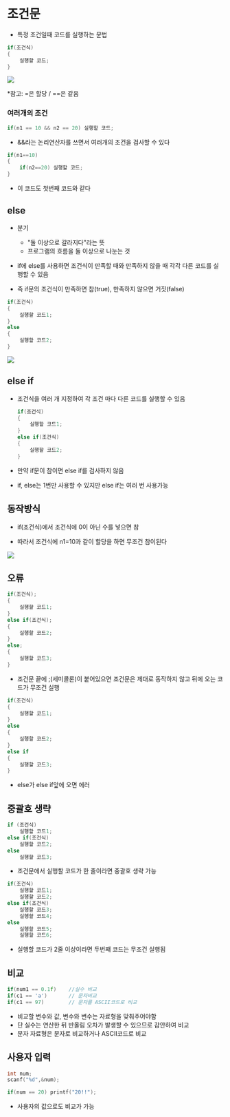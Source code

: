 # 조건문
- 특정 조건일때 코드를 실행하는 문법

```c
if(조건식)
{
    실행할 코드;
}
```

![](https://dojang.io/pluginfile.php/168/mod_page/content/21/unit17-1.png)

*참고: =은 할당	/ 	==은 같음

### 여러개의 조건

```c
if(n1 == 10 && n2 == 20) 실행할 코드; 
```

- &&라는 논리연산자를 쓰면서 여러개의 조건을 검사할 수 있다

```c
if(n1==10)
{
    if(n2==20) 실행할 코드;
}
```

- 이 코드도 첫번째 코드와 같다



## else

- 분기
  - "둘 이상으로 갈라지다"라는 뜻
  - 프로그램의 흐름을 둘 이상으로 나눈는 것

- if에 else를 사용하면 조건식이 만족할 때와 만족하지 않을 때 각각 다른 코드를 실행할 수 있음
- 즉 if문의 조건식이 만족하면 참(true), 만족하지 않으면 거짓(false)

```c
if(조건식)
{
    실행할 코드1;
}
else
{
    실행할 코드2;
}
```

![](https://dojang.io/pluginfile.php/177/mod_page/content/20/unit18-2.png)



## else if

- 조건식을 여러 개 지정하여 각 조건 마다 다른 코드를 실행할 수 있음

  ```c
  if(조건식)
  {
      실행할 코드1;
  }
  else if(조건식)
  {
      실행할 코드2;
  }
  ```

- 만약 if문이 참이면 else if를 검사하지 않음
- if, else는 1번만 사용할 수 있지만 else if는 여러 번 사용가능 



## 동작방식

- if(조건식)에서 조건식에 0이 아닌 수를 넣으면 참

- 따라서 조건식에 n1=10과 같이 할당을 하면 무조건 참이된다

![](https://dojang.io/pluginfile.php/180/mod_page/content/22/unit18-3.png)



## 오류

```c
if(조건식);
{
    실행할 코드1;
}
else if(조건식);
{
    실행할 코드2;
}
else;
{
    실행할 코드3;
}
```

- 조건문 끝에 ;(세미콜론)이 붙어있으면 조건문은 제대로 동작하지 않고 뒤에 오는 코드가 무조건 실행

```c
if(조건식)
{
    실행할 코드1;
}
else
{
    실행할 코드2;
}
else if
{
    실행할 코드3;
}
```

- else가 else if앞에 오면 에러



## 중괄호 생략

```c
if (조건식)
    실행할 코드1;
else if(조건식)
    실행할 코드2;
else 
    실행할 코드3;
```

- 조건문에서 실행할 코드가 한 줄이라면 중괄호 생략 가능

```c
if(조건식)
    실행할 코드1;
	실행할 코드2;
else if(조건식)
    실행할 코드3;
    실행할 코드4;
else
    실행할 코드5;
	실행할 코드6;

```

- 실행할 코드가 2줄 이상이라면 두번쨰 코드는 무조건 실행됨



## 비교

```c
if(num1 == 0.1f)	//실수 비교
if(c1 == 'a')		// 문자비교
if(c1 == 97)		// 문자를 ASCII코드로 비교
```

- 비교할 변수와 값, 변수와 변수는 자료형을 맞춰주어야함
- 단 실수는 연산한 뒤 반올림 오차가 발생할 수 있으므로 감안하여 비교
- 문자 자료형은 문자로 비교하거나 ASCII코드로 비교



## 사용자 입력

```c
int num;
scanf("%d",&num);

if(num == 20) printf("20!!");
```

- 사용자의 값으로도 비교가 가능







